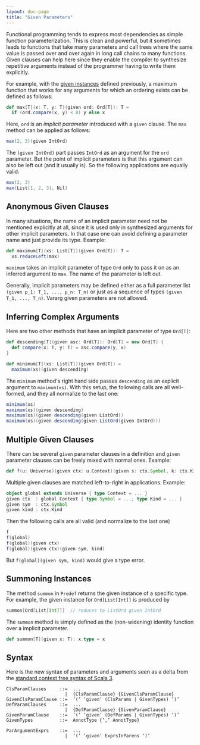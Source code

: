 ```yaml
---
layout: doc-page
title: "Given Parameters"
---
```


Functional programming tends to express most dependencies as simple function parameterization.
This is clean and powerful, but it sometimes leads to functions that take many parameters and
call trees where the same value is passed over and over again in long call chains to many
functions. Given clauses can help here since they enable the compiler to synthesize
repetitive arguments instead of the programmer having to write them explicitly.

For example, with the [given instances](./delegates.md) defined previously,
a maximum function that works for any arguments for which an ordering exists can be defined as follows:
```scala
def max[T](x: T, y: T)(given ord: Ord[T]): T =
  if (ord.compare(x, y) < 0) y else x
```
Here, `ord` is an _implicit parameter_ introduced with a `given` clause.
The `max` method can be applied as follows:
```scala
max(2, 3)(given IntOrd)
```
The `(given IntOrd)` part passes `IntOrd` as an argument for the `ord` parameter. But the point of
implicit parameters is that this argument can also be left out (and it usually is). So the following
applications are equally valid:
```scala
max(2, 3)
max(List(1, 2, 3), Nil)
```

## Anonymous Given Clauses

In many situations, the name of an implicit parameter need not be
mentioned explicitly at all, since it is used only in synthesized arguments for
other implicit parameters. In that case one can avoid defining a parameter name
and just provide its type. Example:
```scala
def maximum[T](xs: List[T])(given Ord[T]): T =
  xs.reduceLeft(max)
```
`maximum` takes an implicit parameter of type `Ord` only to pass it on as an
inferred argument to `max`. The name of the parameter is left out.

Generally, implicit parameters may be defined either as a full parameter list `(given p_1: T_1, ..., p_n: T_n)` or just as a sequence of types `(given T_1, ..., T_n)`.
Vararg given parameters are not allowed.

## Inferring Complex Arguments

Here are two other methods that have an implicit parameter of type `Ord[T]`:
```scala
def descending[T](given asc: Ord[T]): Ord[T] = new Ord[T] {
  def compare(x: T, y: T) = asc.compare(y, x)
}

def minimum[T](xs: List[T])(given Ord[T]) =
  maximum(xs)(given descending)
```
The `minimum` method's right hand side passes `descending` as an explicit argument to `maximum(xs)`.
With this setup, the following calls are all well-formed, and they all normalize to the last one:
```scala
minimum(xs)
maximum(xs)(given descending)
maximum(xs)(given descending(given ListOrd))
maximum(xs)(given descending(given ListOrd(given IntOrd)))
```

## Multiple Given Clauses

There can be several `given` parameter clauses in a definition and `given` parameter clauses can be freely
mixed with normal ones. Example:
```scala
def f(u: Universe)(given ctx: u.Context)(given s: ctx.Symbol, k: ctx.Kind) = ...
```
Multiple given clauses are matched left-to-right in applications. Example:
```scala
object global extends Universe { type Context = ... }
given ctx  : global.Context { type Symbol = ...; type Kind = ... }
given sym  : ctx.Symbol
given kind : ctx.Kind
```
Then the following calls are all valid (and normalize to the last one)
```scala
f
f(global)
f(global)(given ctx)
f(global)(given ctx)(given sym, kind)
```
But `f(global)(given sym, kind)` would give a type error.

## Summoning Instances

The method `summon` in `Predef` returns the given instance of a specific type. For example,
the given instance for `Ord[List[Int]]` is produced by
```scala
summon[Ord[List[Int]]]  // reduces to ListOrd given IntOrd
```
The `summon` method is simply defined as the (non-widening) identity function over a implicit parameter.
```scala
def summon[T](given x: T): x.type = x
```

## Syntax

Here is the new syntax of parameters and arguments seen as a delta from the [standard context free syntax of Scala 3](../../internals/syntax.md).
```
ClsParamClauses     ::=  ...
                      |  {ClsParamClause} {GivenClsParamClause}
GivenClsParamClause ::=  ‘(’ ‘given’ (ClsParams | GivenTypes) ‘)’
DefParamClauses     ::=  ...
                      |  {DefParamClause} {GivenParamClause}
GivenParamClause    ::=  ‘(’ ‘given’ (DefParams | GivenTypes) ‘)’
GivenTypes          ::=  AnnotType {‘,’ AnnotType}

ParArgumentExprs    ::=  ...
                      |  ‘(’ ‘given’ ExprsInParens ‘)’
```
